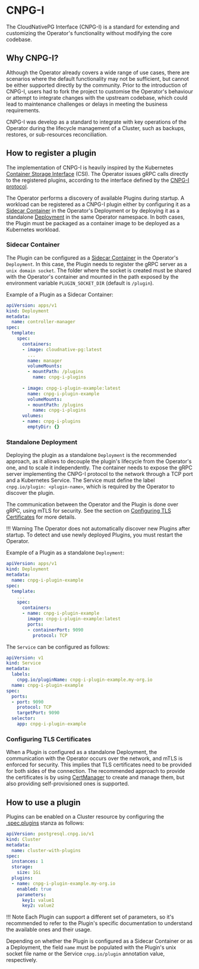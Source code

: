 # CNPG-I
<!-- SPDX-License-Identifier: CC-BY-4.0 -->

The CloudNativePG Interface (CNPG-I) is a standard for extending and customizing
the Operator's functionality without modifying the core codebase.

## Why CNPG-I?

Although the Operator already covers a wide range of use cases, there are scenarios where
the default functionality may not be sufficient, but cannot be either supported directly by the community.
Prior to the introduction of CNPG-I, users had to fork the project to customise the Operator's behaviour or attempt to 
integrate changes with the upstream codebase, which could lead to maintenance challenges or delays in meeting the
business requirements.

CNPG-I was develop as a standard to integrate with key operations of the Operator during
the lifecycle management of a Cluster, such as backups, restores, or sub-resources reconciliation.

## How to register a plugin

The implementation of CNPG-I is heavily inspired by the Kubernetes
[Container Storage Interface](https://kubernetes.io/blog/2019/01/15/container-storage-interface-ga/)
(CSI). 
The Operator issues gRPC calls directly to the registered plugins, according to the interface
defined by the [CNPG-I protocol](https://github.com/cloudnative-pg/cnpg-i/blob/main/docs/protocol.md).

The Operator performs a discovery of available Plugins during startup. A workload can be registered as a
CNPG-I plugin either by configuring it as a [Sidecar Container](https://kubernetes.io/docs/concepts/workloads/pods/sidecar-containers/) 
in the Operator's Deployment or by deploying it as a standalone 
[Deployment](https://kubernetes.io/docs/concepts/workloads/controllers/deployment/) in the same Operator namespace.
In both cases, the Plugin must be packaged as a container image to be deployed as a Kubernetes workload.

### Sidecar Container

The Plugin can be configured as a [Sidecar Container](https://kubernetes.io/docs/concepts/workloads/pods/sidecar-containers/)
in the Operator's `Deployment`. In this case, the Plugin needs to register the gRPC server as a `unix domain socket`.
The folder where the socket is created must be shared with the Operator's container and mounted in the path exposed by
the environment variable `PLUGIN_SOCKET_DIR` (default is `/plugin`).

Example of a Plugin as a Sidecar Container:

```yaml
apiVersion: apps/v1
kind: Deployment
metadata:
  name: controller-manager
spec:
  template:
    spec:
      containers:
      - image: cloudnative-pg:latest
        ...
        name: manager
        volumeMounts:
        - mountPath: /plugins
          name: cnpg-i-plugins
            
      - image: cnpg-i-plugin-example:latest
        name: cnpg-i-plugin-example
        volumeMounts:
        - mountPath: /plugins
          name: cnpg-i-plugins
      volumes:
      - name: cnpg-i-plugins
        emptyDir: {}
```

### Standalone Deployment

Deploying the plugin as a standalone `Deployment` is the recommended approach, as it allows to decouple
the plugin's lifecycle from the Operator's one, and to scale it independently.
The container needs to expose the gRPC server implementing the CNPG-I protocol to the network through
a TCP port and a Kubernetes Service. The Service must define the label `cnpg.io/plugin: <plugin-name>`,
which is required by the Operator to discover the plugin.

The communication between the Operator and the Plugin is done over gRPC, using mTLS for security. See
the section on [Configuring TLS Certificates](#configuring-tls-certificates) for more details.

!!! Warning
    The Operator does not automatically discover new Plugins after startup. To detect and use newly deployed Plugins,
    you must restart the Operator.

Example of a Plugin as a standalone `Deployment`:

```yaml
apiVersion: apps/v1
kind: Deployment
metadata:
  name: cnpg-i-plugin-example
spec:
  template:
    ...
    spec:
      containers:
      - name: cnpg-i-plugin-example
        image: cnpg-i-plugin-example:latest
        ports:
        - containerPort: 9090
          protocol: TCP
```

The `Service` can be configured as follows:
```yaml
apiVersion: v1
kind: Service
metadata:
  labels:
    cnpg.io/pluginName: cnpg-i-plugin-example.my-org.io
  name: cnpg-i-plugin-example
spec:
  ports:
  - port: 9090
    protocol: TCP
    targetPort: 9090
  selector:
    app: cnpg-i-plugin-example
```

### Configuring TLS Certificates

When a Plugin is configured as a standalone Deployment, the communication with the Operator occurs over the network,
and mTLS is enforced for security. This implies that TLS certificates need to be provided for both sides of
the connection.
The recommended approach to provide the certificates is by using [CertManager](https://cert-manager.io) to create and
manage them, but also providing self-provisioned ones is supported.

## How to use a plugin

Plugins can be enabled on a Cluster resource by configuring the 
[.spec.plugins](https://cloudnative-pg.io/documentation/current/cloudnative-pg.v1/#postgresql-cnpg-io-v1-PluginConfiguration)
stanza as follows:

```yaml
apiVersion: postgresql.cnpg.io/v1
kind: Cluster
metadata:
  name: cluster-with-plugins
spec:
  instances: 1
  storage:
    size: 1Gi
  plugins:
  - name: cnpg-i-plugin-example.my-org.io
    enabled: true
    parameters:
      key1: value1
      key2: value2
```
!!! Note
    Each Plugin can support a different set of parameters, so it's recommended to refer to the Plugin's specific documentation
    to understand the available ones and their usage.

Depending on whether the Plugin is configured as a Sidecar Container or as a Deployment, the field `name`
must be populated with the Plugin's unix socket file name or the Service `cnpg.io/plugin` annotation value, respectively.


